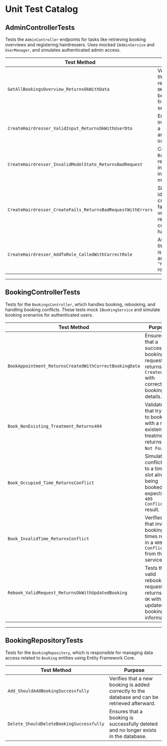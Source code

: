 # Unit Test Catalog

## AdminControllerTests

Tests the `AdminController` endpoints for tasks like retrieving booking overviews and registering hairdressers. Uses mocked `IAdminService` and `UserManager`, and simulates authenticated admin access.

| **Test Method**                                           | **Purpose**                                                                                   |
|-----------------------------------------------------------|-----------------------------------------------------------------------------------------------|
| `GetAllBookingsOverview_ReturnsOkWithData`                | Verifies that the controller returns `200 OK` with booking data from the service.             |
| `CreateHairdresser_ValidInput_ReturnsOkWithUserDto`       | Ensures valid input creates a new user and returns a `UserDto`.                               |
| `CreateHairdresser_InvalidModelState_ReturnsBadRequest`   | Confirms `400 BadRequest` is returned for invalid or incomplete model input.                  |
| `CreateHairdresser_CreateFails_ReturnsBadRequestWithErrors` | Simulates identity creation failure and verifies error response is correctly handled.        |
| `CreateHairdresser_AddToRole_CalledWithCorrectRole`       | Asserts that the new user is correctly added to the `"Hairdresser"` role.                    |

---
## BookingControllerTests

Tests for the `BookingsController`, which handles booking, rebooking, and handling booking conflicts. These tests mock `IBookingService` and simulate booking scenarios for authenticated users.

| **Test Method**                                       | **Purpose**                                                                                     |
|-------------------------------------------------------|-------------------------------------------------------------------------------------------------|
| `BookAppointment_ReturnsCreatedWithCorrectBookingData` | Ensures that a successful booking request returns `201 Created` with correct booking details.   |
| `Book_NonExisting_Treatment_Returns404`              | Validates that trying to book with a non-existent treatment returns `404 Not Found`.            |
| `Book_Occupied_Time_ReturnsConflict`                 | Simulates a conflict due to a time slot already being booked; expects a `409 Conflict` result.  |
| `Book_InvalidTime_ReturnsConflict`                   | Verifies that invalid booking times result in a `409 Conflict` from the service.                |
| `Rebook_ValidRequest_ReturnsOkWithUpdatedBooking`     | Tests that a valid rebooking request returns `200 OK` with updated booking information.         |

---
## BookingRepositoryTests

Tests for the `BookingRepository`, which is responsible for managing data access related to `Booking` entities using Entity Framework Core.

| **Test Method**                        | **Purpose**                                                                                      |
|----------------------------------------|--------------------------------------------------------------------------------------------------|
| `Add_ShouldAddBookingSuccessfully`     | Verifies that a new booking is added correctly to the database and can be retrieved afterward.   |
| `Delete_ShouldDeleteBookingSuccessfully` | Ensures that a booking is successfully deleted and no longer exists in the database.             |



